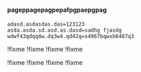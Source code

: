 #### pageppagepagpepafpgpaepgpag

```properties
adasd.asdasdas.das=123123
asda.asda.sd.asd.as.dasd=sadhg fjasdg
wdwf43qdqq4w.dq3w4.qd42q=x4967bqwxb6487q3
```

!fixme
!fixme
!fixme
!fixme

!fixme
!fixme
!fixme
!fixme

